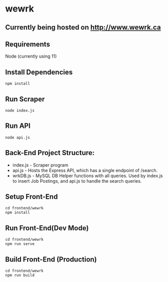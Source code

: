 # wewrk
## Currently being hosted on http://www.wewrk.ca

## Requirements
Node (currently using 11)

## Install Dependencies
```
npm install
```

## Run Scraper
```
node index.js
```

## Run API
```
node api.js
```

## Back-End Project Structure:

* index.js - Scraper program
* api.js - Hosts the Express API, which has a single endpoint of /search.
* wrkDB.js - MySQL DB Helper functions with all queries.  Used by index.js to insert Job Postings, and api.js to handle the search queries.


## Setup Front-End
```
cd frontend/wewrk
npm install
```

## Run Front-End(Dev Mode)
```
cd frontend/wewrk
npm run serve
```

## Build Front-End (Production)
```
cd frontend/wewrk
npm run build
```
